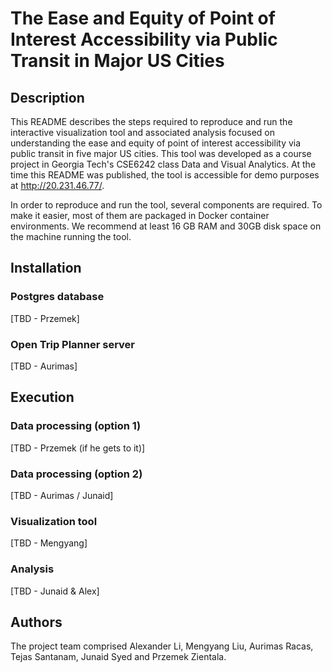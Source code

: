 # The Ease and Equity of Point of Interest Accessibility via Public Transit in Major US Cities

## Description

This README describes the steps required to reproduce and run the interactive visualization tool and associated analysis focused on understanding the ease and equity of point of interest accessibility via public transit in five major US cities. This tool was developed as a course project in Georgia Tech's CSE6242 class Data and Visual Analytics. At the time this README was published, the tool is accessible for demo purposes at http://20.231.46.77/.

In order to reproduce and run the tool, several components are required. To make it easier, most of them are packaged in Docker container environments. We recommend at least 16 GB RAM and 30GB disk space on the machine running the tool.

## Installation

### Postgres database

[TBD - Przemek]

### Open Trip Planner server

[TBD - Aurimas]

## Execution

### Data processing (option 1)

[TBD - Przemek (if he gets to it)]

### Data processing (option 2)

[TBD - Aurimas / Junaid]

### Visualization tool

[TBD - Mengyang]

### Analysis

[TBD - Junaid & Alex]

## Authors

The project team comprised Alexander Li, Mengyang Liu, Aurimas Racas, Tejas Santanam, Junaid Syed and Przemek Zientala.

